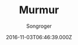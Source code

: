 ---
title: Murmur
github: https://github.com/songroger/murmur
demo: https://songroger.github.io/murmur
author: Songroger
ssg:
  - Jekyll
cms:
  - No Cms
date: 2016-11-03T06:46:39.000Z
github_branch: master
description: This is another simple theme for jekyll. https://songroger.win/murmur
stale: false
---